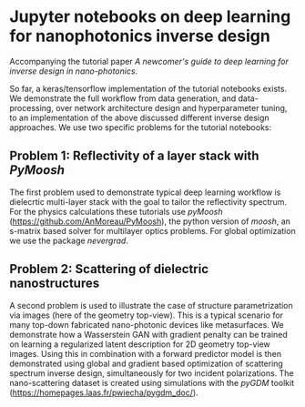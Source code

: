 # Jupyter notebooks on deep learning for nanophotonics inverse design

Accompanying the tutorial paper *A newcomer's guide to deep learning for inverse design in nano-photonics*.

So far, a keras/tensorflow implementation of the tutorial notebooks exists. We demonstrate the full workflow from data generation, and data-processing, over network architecture design and hyperparameter tuning, to an implementation of the above discussed different inverse design approaches.
We use two specific problems for the tutorial notebooks:



## Problem 1: Reflectivity of a layer stack with *PyMoosh*

The first problem used to demonstrate typical deep learning workflow is dielecrtic multi-layer stack with the goal to tailor the reflectivity spectrum.
For the physics calculations these tutorials use *pyMoosh* (https://github.com/AnMoreau/PyMoosh), the python version of *moosh*, an s-matrix based solver for multilayer optics problems.
For global optimization we use the package *nevergrad*.



## Problem 2: Scattering of dielectric nanostructures

A second problem is used to illustrate the case of structure parametrization via images (here of the geometry top-view). 
This is a typical scenario for many top-down fabricated nano-photonic devices like metasurfaces. 
We demonstrate how a Wasserstein GAN with gradient penalty can be trained on learning a regularized latent description for 2D geometry top-view images.
Using this in combination with a forward predictor model is then demonstrated using global and gradient based optimization of scattering spectrum inverse design, simultaneously for two incident polarizations.
The nano-scattering dataset is created using simulations with the *pyGDM* toolkit (https://homepages.laas.fr/pwiecha/pygdm_doc/).

